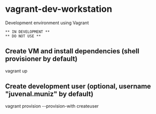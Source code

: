 # vagrant-dev-workstation
Development environment using Vagrant

```
** IN DEVELOPMENT **
** DO NOT USE **
```

## Create VM and install dependencies (shell provisioner by default)
vagrant up

## Create development user (optional, username "juvenal.muniz" by default)
vagrant provision --provision-with createuser
